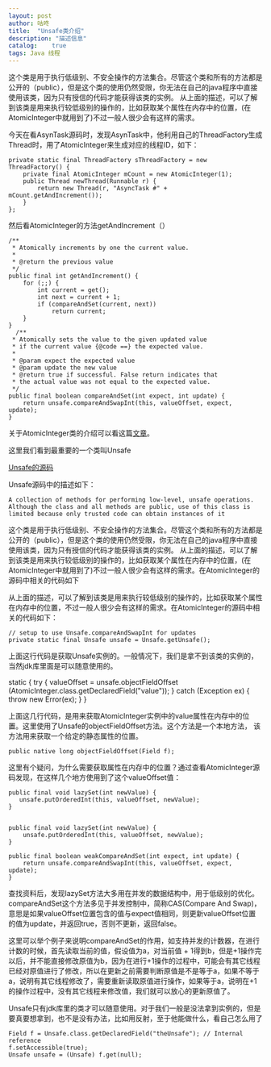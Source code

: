 ```yaml
---
layout: post
author: 咕咚
title:  "Unsafe类介绍"
description: "描述信息"
catalog:    true
tags: Java 线程
---
```

这个类是用于执行低级别、不安全操作的方法集合。尽管这个类和所有的方法都是公开的（public），但是这个类的使用仍然受限，你无法在自己的java程序中直接使用该类，因为只有授信的代码才能获得该类的实例。
从上面的描述，可以了解到该类是用来执行较低级别的操作的，比如获取某个属性在内存中的位置，(在AtomicInteger中就用到了)不过一般人很少会有这样的需求。

今天在看AsynTask源码时，发现AsynTask中，他利用自己的ThreadFactory生成Thread时，用了AtomicInteger来生成对应的线程ID，如下：

    private static final ThreadFactory sThreadFactory = new ThreadFactory() {
        private final AtomicInteger mCount = new AtomicInteger(1);
        public Thread newThread(Runnable r) {
            return new Thread(r, "AsyncTask #" + mCount.getAndIncrement());
        }
    };

然后看AtomicInteger的方法getAndIncrement（）

    /**
     * Atomically increments by one the current value.
     *
     * @return the previous value
     */
    public final int getAndIncrement() {
        for (;;) {
            int current = get();
            int next = current + 1;
            if (compareAndSet(current, next))
                return current;
        }
    }
      /**
     * Atomically sets the value to the given updated value
     * if the current value {@code ==} the expected value.
     *
     * @param expect the expected value
     * @param update the new value
     * @return true if successful. False return indicates that
     * the actual value was not equal to the expected value.
     */
    public final boolean compareAndSet(int expect, int update) {
        return unsafe.compareAndSwapInt(this, valueOffset, expect, update);
    }

关于AtomicInteger类的介绍可以看这篇[文章](http://localhost:4000/java/2015/08/03/AtomicInteger_Introduce/)。


这里我们看到最重要的一个类叫Unsafe

[Unsafe的源码](http://www.docjar.com/html/api/sun/misc/Unsafe.java.html)

Unsafe源码中的描述如下：

    A collection of methods for performing low-level, unsafe operations. Although the class and all methods are public, use of this class is limited because only trusted code can obtain instances of it

这个类是用于执行低级别、不安全操作的方法集合。尽管这个类和所有的方法都是公开的（public），但是这个类的使用仍然受限，你无法在自己的java程序中直接使用该类，因为只有授信的代码才能获得该类的实例。
从上面的描述，可以了解到该类是用来执行较低级别的操作的，比如获取某个属性在内存中的位置，(在AtomicInteger中就用到了)不过一般人很少会有这样的需求。在AtomicInteger的源码中相关的代码如下

从上面的描述，可以了解到该类是用来执行较低级别的操作的，比如获取某个属性在内存中的位置，不过一般人很少会有这样的需求。在AtomicInteger的源码中相关的代码如下：


    // setup to use Unsafe.compareAndSwapInt for updates
    private static final Unsafe unsafe = Unsafe.getUnsafe();

上面这行代码是获取Unsafe实例的。一般情况下，我们是拿不到该类的实例的，当然jdk库里面是可以随意使用的。


 static {
      try {
        valueOffset = unsafe.objectFieldOffset
            (AtomicInteger.class.getDeclaredField("value"));
      } catch (Exception ex) { throw new Error(ex); }
    }


上面这几行代码，是用来获取AtomicInteger实例中的value属性在内存中的位置。这里使用了Unsafe的objectFieldOffset方法。这个方法是一个本地方法， 该方法用来获取一个给定的静态属性的位置。


    public native long objectFieldOffset(Field f);


这里有个疑问，为什么需要获取属性在内存中的位置？通过查看AtomicInteger源码发现，在这样几个地方使用到了这个valueOffset值：


    public final void lazySet(int newValue) {
       unsafe.putOrderedInt(this, valueOffset, newValue);
    }


    public final void lazySet(int newValue) {
        unsafe.putOrderedInt(this, valueOffset, newValue);
    }

    public final boolean weakCompareAndSet(int expect, int update) {
        return unsafe.compareAndSwapInt(this, valueOffset, expect, update);
    }

查找资料后，发现lazySet方法大多用在并发的数据结构中，用于低级别的优化。compareAndSet这个方法多见于并发控制中，简称CAS(Compare And Swap)，意思是如果valueOffset位置包含的值与expect值相同，则更新valueOffset位置的值为update，并返回true，否则不更新，返回false。

这里可以举个例子来说明compareAndSet的作用，如支持并发的计数器，在进行计数的时候，首先读取当前的值，假设值为a，对当前值 + 1得到b，但是+1操作完以后，并不能直接修改原值为b，因为在进行+1操作的过程中，可能会有其它线程已经对原值进行了修改，所以在更新之前需要判断原值是不是等于a，如果不等于a，说明有其它线程修改了，需要重新读取原值进行操作，如果等于a，说明在+1的操作过程中，没有其它线程来修改值，我们就可以放心的更新原值了。

Unsafe只有jdk库里的类才可以随意使用。对于我们一般是没法拿到实例的，但是要真要想拿到，也不是没有办法，比如用反射，至于他能做什么，看自己怎么用了

    Field f = Unsafe.class.getDeclaredField("theUnsafe"); // Internal reference  
    f.setAccessible(true);  
    Unsafe unsafe = (Unsafe) f.get(null);
